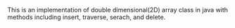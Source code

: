 This is an implementation of double dimensional(2D) array class  in java with methods including insert, traverse, serach, and delete.